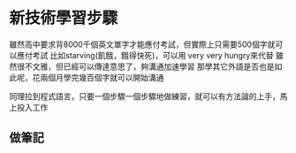 # 新技術學習步驟

雖然高中要求背8000千個英文單字才能應付考試，但實際上只需要500個字就可以應付考試
比如starving(飢餓，餓得快死)，可以用 very very hungry來代替
雖然很不文雅，但已經可以傳達意思了，夠溝通加速學習
那學其它外語是否也是如此呢，花兩個月學完幾百個字就可以開始溝通

同理拉到程式語言，只要一個步驟一個步驟地做練習，就可以有方法論的上手，馬上投入工作


## 做筆記
